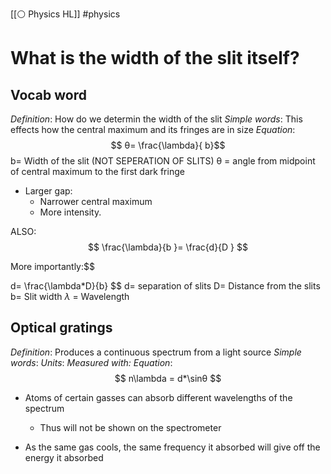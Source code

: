 [[⚪ Physics HL]] #physics 

# What is the width of the slit itself?

## Vocab word 
*Definition*: How do we determin the width of the slit 
*Simple words*: This effects how the central maximum and its fringes are in size
*Equation*: $$ 
θ= \frac{\lambda}{ b}$$
b= Width of the slit (NOT SEPERATION OF SLITS)
θ = angle from midpoint of central maximum to the first dark fringe 


- Larger gap:
	- Narrower central maximum 
	- More intensity. 

ALSO:
$$ 
\frac{\lambda}{b }= \frac{d}{D }
$$

More importantly:$$

d= \frac{\lambda*D}{b}
$$
d= separation of slits 
D= Distance from the slits 
b= Slit width 
$\lambda$ = Wavelength


## Optical gratings 
*Definition*: Produces a continuous spectrum from a light source 
*Simple words*: 
*Units*: 
*Measured with:* 
*Equation*: $$
n\lambda = d*\sinθ
$$

- Atoms of certain gasses can absorb different wavelengths of the spectrum 
	- Thus will not be shown on the spectrometer 

- As the same gas cools, the same frequency it absorbed will give off the energy it absorbed 



